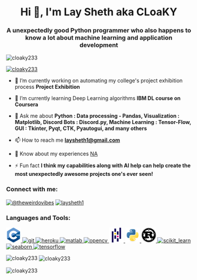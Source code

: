 <h1 align="center">Hi 👋, I'm Lay Sheth aka CLoaKY</h1>
<h3 align="center">A unexpectedly good Python programmer who also happens to know a lot about machine learning and application development</h3>

<p align="left"> <img src="https://komarev.com/ghpvc/?username=cloaky233&label=Visitors!&color=000000&style=flat" alt="cloaky233" /> </p>

<p align="left"> <a href="https://github.com/ryo-ma/github-profile-trophy"><img src="https://github-profile-trophy.vercel.app/?username=cloaky233" alt="cloaky233" /></a> </p>

- 🔭 I’m currently working on automating my college's project exhibition process **Project Exhibition**

- 🌱 I’m currently learning Deep Learning algorithms **IBM DL course on Coursera**

- 💬 Ask me about **Python : Data processing - Pandas, Visualization : Matplotlib, Discord Bots : Discord.py, Machine Learning : Tensor-Flow, GUI : Tkinter, Pyqt, CTK, Pyautogui, and many others**

- 📫 How to reach me **laysheth1@gmail.com**

- 📄 Know about my experiences [NA](NA)

- ⚡ Fun fact **I think my capabilities along with AI help can help create the most unexpectedly awesome projects one's ever seen!**

<h3 align="left">Connect with me:</h3>
<p align="left">
<a href="https://instagram.com/@theweirdovibes" target="blank"><img align="center" src="https://raw.githubusercontent.com/rahuldkjain/github-profile-readme-generator/master/src/images/icons/Social/instagram.svg" alt="@theweirdovibes" height="30" width="40" /></a>
<a href="https://www.leetcode.com/laysheth1" target="blank"><img align="center" src="https://raw.githubusercontent.com/rahuldkjain/github-profile-readme-generator/master/src/images/icons/Social/leet-code.svg" alt="laysheth1" height="30" width="40" /></a>
</p>

<h3 align="left">Languages and Tools:</h3>
<p align="left"> <a href="https://www.w3schools.com/cpp/" target="_blank" rel="noreferrer"> <img src="https://raw.githubusercontent.com/devicons/devicon/master/icons/cplusplus/cplusplus-original.svg" alt="cplusplus" width="40" height="40"/> </a> <a href="https://git-scm.com/" target="_blank" rel="noreferrer"> <img src="https://www.vectorlogo.zone/logos/git-scm/git-scm-icon.svg" alt="git" width="40" height="40"/> </a> <a href="https://heroku.com" target="_blank" rel="noreferrer"> <img src="https://www.vectorlogo.zone/logos/heroku/heroku-icon.svg" alt="heroku" width="40" height="40"/> </a> <a href="https://www.mathworks.com/" target="_blank" rel="noreferrer"> <img src="https://upload.wikimedia.org/wikipedia/commons/2/21/Matlab_Logo.png" alt="matlab" width="40" height="40"/> </a> <a href="https://opencv.org/" target="_blank" rel="noreferrer"> <img src="https://www.vectorlogo.zone/logos/opencv/opencv-icon.svg" alt="opencv" width="40" height="40"/> </a> <a href="https://pandas.pydata.org/" target="_blank" rel="noreferrer"> <img src="https://raw.githubusercontent.com/devicons/devicon/2ae2a900d2f041da66e950e4d48052658d850630/icons/pandas/pandas-original.svg" alt="pandas" width="40" height="40"/> </a> <a href="https://www.python.org" target="_blank" rel="noreferrer"> <img src="https://raw.githubusercontent.com/devicons/devicon/master/icons/python/python-original.svg" alt="python" width="40" height="40"/> </a> <a href="https://www.rust-lang.org" target="_blank" rel="noreferrer"> <img src="https://raw.githubusercontent.com/devicons/devicon/master/icons/rust/rust-plain.svg" alt="rust" width="40" height="40"/> </a> <a href="https://scikit-learn.org/" target="_blank" rel="noreferrer"> <img src="https://upload.wikimedia.org/wikipedia/commons/0/05/Scikit_learn_logo_small.svg" alt="scikit_learn" width="40" height="40"/> </a> <a href="https://seaborn.pydata.org/" target="_blank" rel="noreferrer"> <img src="https://seaborn.pydata.org/_images/logo-mark-lightbg.svg" alt="seaborn" width="40" height="40"/> </a> <a href="https://www.tensorflow.org" target="_blank" rel="noreferrer"> <img src="https://www.vectorlogo.zone/logos/tensorflow/tensorflow-icon.svg" alt="tensorflow" width="40" height="40"/> </a> </p>

<p><img align="left" src="https://github-readme-stats.vercel.app/api/top-langs?username=cloaky233&show_icons=true&theme=dark&locale=en&layout=compact" alt="cloaky233" /></p>

<p>&nbsp;<img align="center" src="https://github-readme-stats.vercel.app/api?username=cloaky233&show_icons=true&theme=dark&locale=en" alt="cloaky233" /></p>

<p><img align="center" src="https://github-readme-streak-stats.herokuapp.com/?user=cloaky233&theme=dark" alt="cloaky233" /></p>
